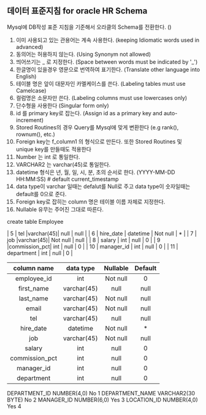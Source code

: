 ## 데이터 표준지침 for oracle HR Schema

Mysql에 DB작성 표준 지침을 기준해서 오라클의 Schema를 전환한다.
()

1. 이미 사용되고 있는 관용어는 계속 사용한다. (keeping Idiomatic words used in advanced)
2. 동의어는 허용하지 않는다. (Using Synonym not allowed)
3. 띄어쓰기는 _ 로 지정한다. (Space between words must be indicated by '_')
4. 한글명이 있을경우 영문으로 번역하여 표기한다. (Translate other language into English)
5. 테이블 명은 앞이 대문자인 카멜케이스를 쓴다. (Labeling tables must use Camelcase)
6. 컬럼명은 소문자만 쓴다. (Labeling columns must use lowercases only)
7. 단수형을 사용한다 (Singular form only)
8. id 를 primary key로 잡는다. (Assign id as a primary key and auto-increment) 
9. Stored Routines의 경우 Query를 Mysql에 맞게 변환한다 (e.g rank(), rownum(), etc.)
10. Foreign key는 f_column1 의 형식으로 만든다. 또한 Stored Routines 및 unique key를 만들때도 적용한다
11. Number 는 int 로 통일한다.
12. VARCHAR2 는 varchar(45)로 통일한다.
13. datetime 형식은 년, 월, 일, 시, 분, 초의 순서로 한다. (YYYY-MM-DD HH:MM:SS) # default current_timestamp
14. data type이 varchar 일때는 defalut를 Null로 주고 data type이 숫자일때는 default를 0으로 준다.
15. Foreign key로 잡히는 column 명은 테이블 이름 자체로 지정한다.
16. Nullable 유무는 주어진 그대로 따른다.

create table Employee

   | 5   |     tel      |varchar(45)|   null   |   null  |
   | 6   |  hire_date   |  datetime | Not null |    *    |
   | 7   |     job      |varchar(45)| Not null |   null  |
   | 8   |    salary    |    int    |   null   |    0    |
   | 9   |commission_pct|    int    |   null   |    0    |
   | 10  |  manager_id  |    int    |   null   |    0    |
   | 11  |  department  |    int    |   null   |    0    |


| column name  | data type  | Nullable | Default|
|:------------:|:----------:|:--------:|:------:|
|  employee_id |    int     | Not null |   0    |
|  first_name  | varchar(45)|   null   |  null  |
|  last_name   | varchar(45)| Not null |  null  |
|    email     | varchar(45)| Not null |  null  |
|     tel      | varchar(45)|   null   |   null  |
|  hire_date   |   datetime | Not null |    *    |
|     job      | varchar(45)| Not null |   null  |
|    salary    |     int    |   null   |    0    |
|commission_pct|     int    |   null   |    0    |
|  manager_id  |     int    |   null   |    0    |
|  department  |     int    |   null   |    0    |


DEPARTMENT_ID	NUMBER(4,0)	No		1
DEPARTMENT_NAME	VARCHAR2(30 BYTE)	No		2
MANAGER_ID	NUMBER(6,0)	Yes		3
LOCATION_ID	NUMBER(4,0)	Yes		4
